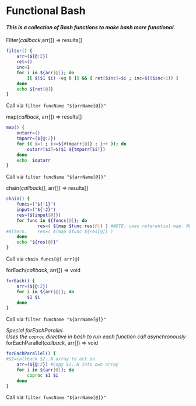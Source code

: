 # Functional Bash

#### _This is a collection of Bash functions to make bash more functional._

Filter(_callback_,arr[]) => results[]
```bash
filter() {
    arr=(${@:2})
    ret=()
    inc=1
    for i in ${arr[@]}; do
        [[ $($1 $i) -eq 0 ]] && { ret[$inc]=$i ; inc=$(($inc+1)) }
    done
    echo ${ret[@]}
}
```
Call via `filter funcName "${arrName[@]}"`

map(_callback_, arr[]) => results[]
```bash
map() {
    outarr=()
    tmparr=(${@:2})
    for (( i=1 ; i<=${#tmparr[@]} ; i++ )); do
        outarr[$i]=$($1 ${tmparr[$i]})
    done
    echo  $outarr
}
```
Call via `filter funcName "${arrName[@]}"`

chain(_callback[]_, arr[]) => results[]
```bash
chain() {
    funcs=("${!1}")
    input=("${!2}")
    res=(${input[@]})
    for func in ${funcs[@]}; do
            res=( $(map $func res[@]) ) #NOTE: uses referential map. NOT the one above.
#Altern.    res=( $(map $func ${res[@]} )
    done
    echo "${res[@]}"
}
```
Call via `chain funcs[@] arr[@]`

forEach(_callback_, arr[]) => void
```bash
forEach() {
    arr=(${@:2})
    for i in ${arr[@]}; do
        $1 $i
    done
}
```
Call via `filter funcName "${arrName[@]}"`

_Special forEachParallel._  
_Uses the `coproc` directive in bash to run each function call asynchronously_
forEachParallel(_callback_, arr[]) => void
```bash
forEachParallel() {
#$1=callback $2..N array to act on.
    arr=(${@:2}) #Copy $2..N into own array
    for i in ${arr[@]}; do
        coproc $1 $i 
    done
}
```
Call via `filter funcName "${arrName[@]}"`
